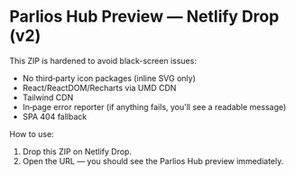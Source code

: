
# Parlios Hub Preview — Netlify Drop (v2)

This ZIP is hardened to avoid black-screen issues:
- No third‑party icon packages (inline SVG only)
- React/ReactDOM/Recharts via UMD CDN
- Tailwind CDN
- In‑page error reporter (if anything fails, you'll see a readable message)
- SPA 404 fallback

How to use:
1) Drop this ZIP on Netlify Drop.
2) Open the URL — you should see the Parlios Hub preview immediately.
